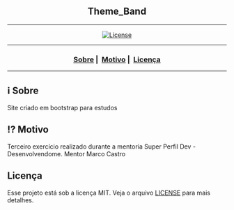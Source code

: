 <h2 align="center">Theme_Band</h2>

___




<p align="center">
  <a href="LICENSE">
    <img alt="License" src="https://img.shields.io/badge/license-MIT-%23F8952D">
  </a>
</p>

___

<h3 align="center">
  <a href="#information_source-sobre">Sobre</a>&nbsp;|&nbsp;
  <a href="#interrobang-motivo">Motivo</a>&nbsp;|&nbsp;
  <a href="#licença">Licença</a>
</h3>

___


## :information_source: Sobre

Site criado em bootstrap para estudos

## :interrobang: Motivo

Terceiro exercício realizado durante a mentoria Super Perfil Dev - Desenvolvendome. Mentor Marco Castro

## Licença 

Esse projeto está sob a licença MIT. Veja o arquivo [LICENSE](LICENSE) para mais detalhes.
